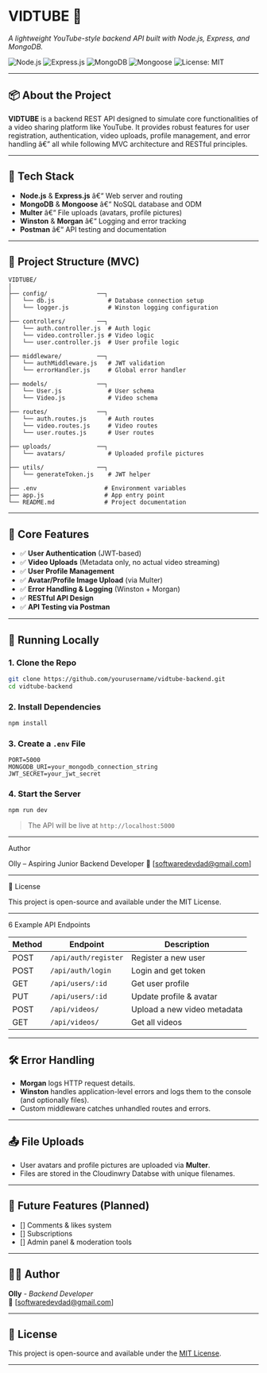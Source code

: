 # VIDTUBE 🎥  
*A lightweight YouTube-style backend API built with Node.js, Express, and MongoDB.*

![Node.js](https://img.shields.io/badge/Node.js-339933?style=for-the-badge&logo=nodedotjs&logoColor=white)
![Express.js](https://img.shields.io/badge/Express.js-000000?style=for-the-badge&logo=express&logoColor=white)
![MongoDB](https://img.shields.io/badge/MongoDB-4EA94B?style=for-the-badge&logo=mongodb&logoColor=white)
![Mongoose](https://img.shields.io/badge/Mongoose-880000?style=for-the-badge&logo=mongoose&logoColor=white)
![License: MIT](https://img.shields.io/badge/License-MIT-yellow.svg?style=for-the-badge)

---

## 📦 About the Project

**VIDTUBE** is a backend REST API designed to simulate core functionalities of a video sharing platform like YouTube. It provides robust features for user registration, authentication, video uploads, profile management, and error handling â€” all while following MVC architecture and RESTful principles.

---

## 🚀 Tech Stack

- **Node.js** & **Express.js** â€“ Web server and routing
- **MongoDB** & **Mongoose** â€“ NoSQL database and ODM
- **Multer** â€“ File uploads (avatars, profile pictures)
- **Winston** & **Morgan** â€“ Logging and error tracking
- **Postman** â€“ API testing and documentation

---

## 📁 Project Structure (MVC)

```
VIDTUBE/
│
├── config/              ──┐
│   └── db.js               # Database connection setup
│   └── logger.js           # Winston logging configuration
│
├── controllers/         ──┐
│   └── auth.controller.js  # Auth logic
│   └── video.controller.js # Video logic
│   └── user.controller.js  # User profile logic
│
├── middleware/          ──┐
│   └── authMiddleware.js   # JWT validation
│   └── errorHandler.js     # Global error handler
│
├── models/              ──┐
│   └── User.js             # User schema
│   └── Video.js            # Video schema
│
├── routes/              ──┐
│   └── auth.routes.js      # Auth routes
│   └── video.routes.js     # Video routes
│   └── user.routes.js      # User routes
│
├── uploads/             ──┐
│   └── avatars/            # Uploaded profile pictures
│
├── utils/               ──┐
│   └── generateToken.js    # JWT helper
│
├── .env                   # Environment variables
├── app.js                 # App entry point
└── README.md              # Project documentation
```

---

## 🔐 Core Features

- ✅ **User Authentication** (JWT-based)
- ✅ **Video Uploads** (Metadata only, no actual video streaming)
- ✅ **User Profile Management**
- ✅ **Avatar/Profile Image Upload** (via Multer)
- ✅ **Error Handling & Logging** (Winston + Morgan)
- ✅ **RESTful API Design**
- ✅ **API Testing via Postman**

---

## 🧪 Running Locally

### 1. Clone the Repo

```bash
git clone https://github.com/yourusername/vidtube-backend.git
cd vidtube-backend
```

### 2. Install Dependencies

```bash
npm install
```

### 3. Create a `.env` File

```env
PORT=5000
MONGODB_URI=your_mongodb_connection_string
JWT_SECRET=your_jwt_secret
```

### 4. Start the Server

```bash
npm run dev
```

> The API will be live at `http://localhost:5000`


---



 Author

Olly – Aspiring Junior Backend Developer
📧 [softwaredevdad@gmail.com]


---

📃 License

This project is open-source and available under the MIT License.


---

6 Example API Endpoints

| Method | Endpoint               | Description                 |
|--------|------------------------|-----------------------------|
| POST   | `/api/auth/register`   | Register a new user         |
| POST   | `/api/auth/login`      | Login and get token         |
| GET    | `/api/users/:id`       | Get user profile            |
| PUT    | `/api/users/:id`       | Update profile & avatar     |
| POST   | `/api/videos/`         | Upload a new video metadata |
| GET    | `/api/videos/`         | Get all videos              |

---

## 🛠️ Error Handling

- **Morgan** logs HTTP request details.
- **Winston** handles application-level errors and logs them to the console (and optionally files).
- Custom middleware catches unhandled routes and errors.

---

## 📤 File Uploads

- User avatars and profile pictures are uploaded via **Multer**.
- Files are stored in the Cloudinwry Databse with unique filenames.

---

## 📌 Future Features (Planned)

- [] Comments & likes system
- [] Subscriptions
- [] Admin panel & moderation tools

---

## 🧑‍💻 Author

**Olly** - *Backend Developer*  
📨 [softwaredevdad@gmail.com]  

---

## 🪪 License

This project is open-source and available under the [MIT License](LICENSE).

---